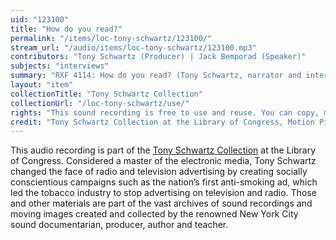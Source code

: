 ```yaml
---
uid: "123100"
title: "How do you read?"
permalink: "/items/loc-tony-schwartz/123100/"
stream_url: "/audio/items/loc-tony-schwartz/123100.mp3"
contributors: "Tony Schwartz (Producer) | Jack Bemporad (Speaker)"
subjects: "interviews"
summary: "RXF 4114: How do you read? (Tony Schwartz, narrator and interviewer ; Rabbi Jack Bemporad, interviewee) (0:00)."
layout: "item"
collectionTitle: "Tony Schwartz Collection"
collectionUrl: "/loc-tony-schwartz/use/"
rights: "This sound recording is free to use and reuse. You can copy, modify, distribute and perform the work, even for commercial purposes, all without asking permission. Attribution is recommended but not required."
credit: "Tony Schwartz Collection at the Library of Congress, Motion Picture, Broadcasting and Recorded Sound Division."
---
```


This audio recording is part of the [Tony Schwartz Collection](https://www.loc.gov/rr/record/schwartzcollection.html) at the Library of Congress. Considered a master of the electronic media, Tony Schwartz changed the face of radio and television advertising by creating socially conscientious campaigns such as the nation’s first anti-smoking ad, which led the tobacco industry to stop advertising on television and radio. Those and other materials are part of the vast archives of sound recordings and moving images created and collected by the renowned New York City sound documentarian, producer, author and teacher.